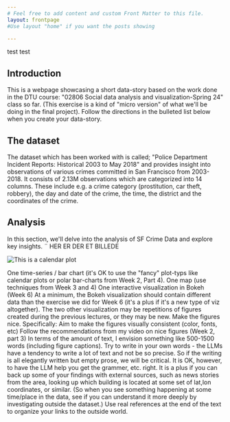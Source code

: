 ```yaml
---
# Feel free to add content and custom Front Matter to this file.
layout: frontpage 
#Use layout "home" if you want the posts showing

---
```



test test 

## Introduction
This is a webpage showcasing a short data-story based on the work done in the DTU 
course: "02806 Social data analysis and visualization-Spring 24" class so far. (This exercise is a kind of "micro version" of what we'll be doing in the final project). Follow the directions in the bulleted list below when you create your data-story.


## The dataset
The dataset which has been worked with is called; "Police Department Incident Reports: Historical 2003 to May 2018" and provides insight into observations of various crimes committed in San Francisco from 2003-2018. 
It consists of 2.13M observations which are categorized into 14 columns. These include e.g. a crime category (prostitution, car theft, robbery), the day and date of the crime, the time, the district and the coordinates of the crime.

## Analysis
In this section, we'll delve into the analysis of SF Crime Data and explore key insights.
¨
HER ER DER ET BILLEDE

![This is a calendar plot](https://linchang2.github.io/calendarplot.png)


One time-series / bar chart (it's OK to use the "fancy" plot-typs like calendar plots or polar bar-charts from Week 2, Part 4).
One map (use techniques from Week 3 and 4)
One interactive visualization in Bokeh (Week 6)
At a minimum, the Bokeh visualization should contain different data than the exercise we did for Week 6 (it's a plus if it's a new type of viz altogether).
The two other visualization may be repetitions of figures created during the previous lectures, or they may be new.
Make the figures nice. Specifically:
Aim to make the figures visually consistent (color, fonts, etc)
Follow the recommendations from my video on nice figures (Week 2, part 3)
In terms of the amount of text, I envision something like 500-1500 words (including figure captions). Try to write in your own words - the LLMs have a tendency to write a lot of text and not be so precise. So if the writing is all elegantly written but empty prose, we will be critical. It is OK, however, to have the LLM help you get the grammer, etc. right.
It is a plus if you can back up some of your findings with external sources, such as news stories from the area, looking up which building is located at some set of lat,lon coordinates, or similar. (So when you see something happening at some time/place in the data, see if you can understand it more deeply by investigating outside the dataset.) Use real references at the end of the text to organize your links to the outside world.